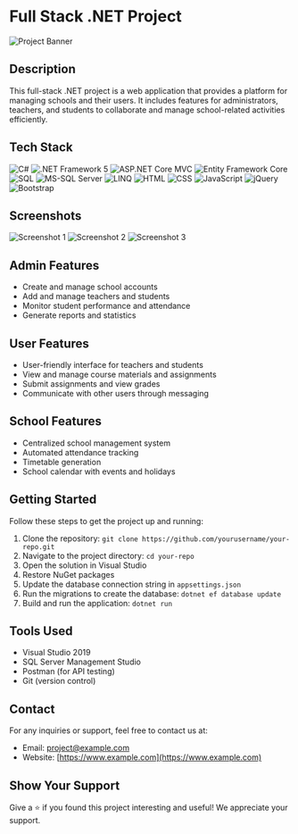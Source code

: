 # Full Stack .NET Project

![Project Banner](project_banner.gif)

## Description

This full-stack .NET project is a web application that provides a platform for managing schools and their users. It includes features for administrators, teachers, and students to collaborate and manage school-related activities efficiently.

## Tech Stack

![C#](https://img.icons8.com/color/48/000000/c-sharp-logo.png) ![.NET Framework 5](https://img.icons8.com/color/48/000000/dot-net.png) ![ASP.NET Core MVC](https://img.icons8.com/color/48/000000/asp-net.png) ![Entity Framework Core](https://img.icons8.com/color/48/000000/entity-framework.png) ![SQL](https://img.icons8.com/color/48/000000/sql.png) ![MS-SQL Server](https://img.icons8.com/color/48/000000/microsoft-sql-server.png) ![LINQ](https://img.icons8.com/color/48/000000/linq.png) ![HTML](https://img.icons8.com/color/48/000000/html-5.png) ![CSS](https://img.icons8.com/color/48/000000/css3.png) ![JavaScript](https://img.icons8.com/color/48/000000/javascript.png) ![jQuery](https://img.icons8.com/color/48/000000/jquery.png) ![Bootstrap](https://img.icons8.com/color/48/000000/bootstrap.png)

## Screenshots

![Screenshot 1](screenshot1.png)
![Screenshot 2](screenshot2.png)
![Screenshot 3](screenshot3.png)

## Admin Features

- Create and manage school accounts
- Add and manage teachers and students
- Monitor student performance and attendance
- Generate reports and statistics

## User Features

- User-friendly interface for teachers and students
- View and manage course materials and assignments
- Submit assignments and view grades
- Communicate with other users through messaging

## School Features

- Centralized school management system
- Automated attendance tracking
- Timetable generation
- School calendar with events and holidays

## Getting Started

Follow these steps to get the project up and running:

1. Clone the repository: `git clone https://github.com/yourusername/your-repo.git`
2. Navigate to the project directory: `cd your-repo`
3. Open the solution in Visual Studio
4. Restore NuGet packages
5. Update the database connection string in `appsettings.json`
6. Run the migrations to create the database: `dotnet ef database update`
7. Build and run the application: `dotnet run`

## Tools Used

- Visual Studio 2019
- SQL Server Management Studio
- Postman (for API testing)
- Git (version control)

## Contact

For any inquiries or support, feel free to contact us at:

- Email: project@example.com
- Website: [https://www.example.com](https://www.example.com)

## Show Your Support

Give a ⭐️ if you found this project interesting and useful! We appreciate your support.
